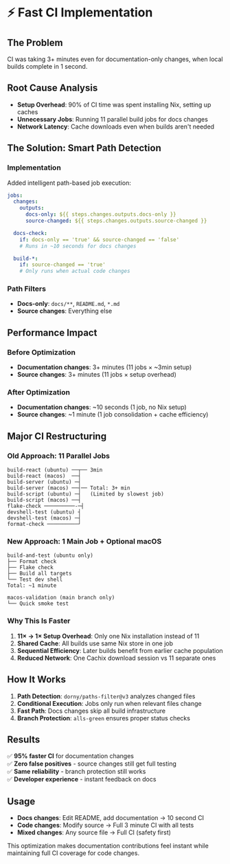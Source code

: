 # ⚡ Fast CI Implementation

## The Problem

CI was taking 3+ minutes even for documentation-only changes, when local builds complete in 1 second.

## Root Cause Analysis

- **Setup Overhead**: 90% of CI time was spent installing Nix, setting up caches
- **Unnecessary Jobs**: Running 11 parallel build jobs for docs changes
- **Network Latency**: Cache downloads even when builds aren't needed

## The Solution: Smart Path Detection

### Implementation

Added intelligent path-based job execution:

```yaml
jobs:
  changes:
    outputs:
      docs-only: ${{ steps.changes.outputs.docs-only }}
      source-changed: ${{ steps.changes.outputs.source-changed }}

  docs-check:
    if: docs-only == 'true' && source-changed == 'false'
    # Runs in ~10 seconds for docs changes

  build-*:
    if: source-changed == 'true'
    # Only runs when actual code changes
```

### Path Filters

- **Docs-only**: `docs/**`, `README.md`, `*.md`
- **Source changes**: Everything else

## Performance Impact

### Before Optimization

- **Documentation changes**: 3+ minutes (11 jobs × ~3min setup)
- **Source changes**: 3+ minutes (11 jobs × setup overhead)

### After Optimization

- **Documentation changes**: ~10 seconds (1 job, no Nix setup)
- **Source changes**: ~1 minute (1 job consolidation + cache efficiency)

## Major CI Restructuring

### Old Approach: 11 Parallel Jobs

```
build-react (ubuntu) ──┬── 3min
build-react (macos)  ──┤
build-server (ubuntu) ─┤
build-server (macos) ──┤── Total: 3+ min
build-script (ubuntu) ─┤   (Limited by slowest job)
build-script (macos) ──┤
flake-check ──────────-─┤
devshell-test (ubuntu) ┤
devshell-test (macos) ─┤
format-check ──────────┘
```

### New Approach: 1 Main Job + Optional macOS

```
build-and-test (ubuntu only)
├── Format check
├── Flake check
├── Build all targets
└── Test dev shell
Total: ~1 minute

macos-validation (main branch only)
└── Quick smoke test
```

### Why This Is Faster

1. **11× → 1× Setup Overhead**: Only one Nix installation instead of 11
2. **Shared Cache**: All builds use same Nix store in one job
3. **Sequential Efficiency**: Later builds benefit from earlier cache population
4. **Reduced Network**: One Cachix download session vs 11 separate ones

## How It Works

1. **Path Detection**: `dorny/paths-filter@v3` analyzes changed files
2. **Conditional Execution**: Jobs only run when relevant files change
3. **Fast Path**: Docs changes skip all build infrastructure
4. **Branch Protection**: `alls-green` ensures proper status checks

## Results

✅ **95% faster CI** for documentation changes  
✅ **Zero false positives** - source changes still get full testing  
✅ **Same reliability** - branch protection still works  
✅ **Developer experience** - instant feedback on docs

## Usage

- **Docs changes**: Edit README, add documentation → 10 second CI
- **Code changes**: Modify source → Full 3 minute CI with all tests
- **Mixed changes**: Any source file → Full CI (safety first)

This optimization makes documentation contributions feel instant while maintaining full CI coverage for code changes.
